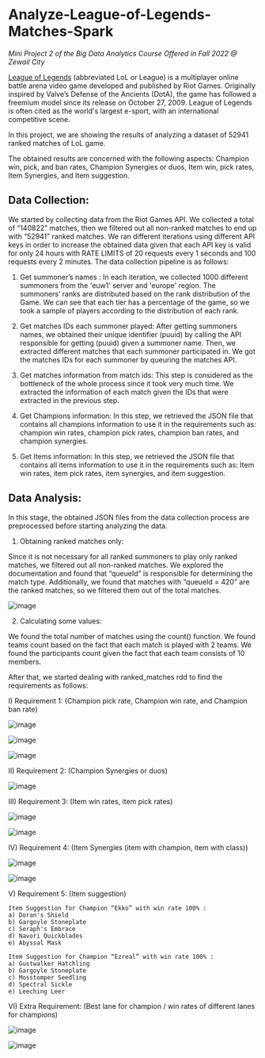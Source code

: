 # Analyze-League-of-Legends-Matches-Spark
*Mini Project 2 of the Big Data Analytics Course Offered in Fall 2022 @ Zewail City*

[League of Legends](https://leagueoflegends.fandom.com/wiki/League_of_Legends_Wiki) (abbreviated LoL or League) is a multiplayer online battle arena video game
developed and published by Riot Games. Originally inspired by Valve’s Defense of the Ancients
(DotA), the game has followed a freemium model since its release on October 27, 2009. League
of Legends is often cited as the world's largest e-sport, with an international competitive scene.

In this project, we are showing the results of analyzing a dataset of 52941 ranked matches of LoL game.

The obtained results are concerned with the following aspects: Champion win, pick, and ban
rates, Champion Synergies or duos, Item win, pick rates, Item Synergies, and Item suggestion.


## Data Collection:
We started by collecting data from the Riot Games API. We collected a total of “140822” matches, then we filtered out all non-ranked matches to end up with “52941” ranked matches. 
We ran different iterations using different API keys in order to increase the obtained data given that each API key is valid for only 24 hours with RATE LIMITS of 20 requests every 1 seconds and 100 requests every 2 minutes. The data collection pipeline is as follows:

   1) Get summoner’s names : In each iteration, we collected 1000 different summoners from the 'euw1' server and 'europe' region. The summoners’ ranks are distributed based on the rank distribution of the Game. We can see that each tier has a percentage of the game, so we took a sample of players according to the distribution of each rank.
   
   2) Get matches IDs each summoner played: After getting summoners names, we obtained their unique identifier (puuid) by calling the API responsible for getting (puuid) given a summoner name. Then, we extracted different matches that each summoner participated in. We got the matches IDs for each summoner by queuring the matches API.
   
   3) Get matches information from match ids: This step is considered as the bottleneck of the whole process since it took very much time. We extracted the information of each match given the IDs that were extracted in the previous step.
   
   4) Get Champions information: In this step, we retrieved the JSON file that contains all champions information to use it in the requirements such as: champion win rates, champion pick rates, champion ban rates, and champion synergies.
   
   5) Get Items information: In this step, we retrieved the JSON file that contains all items information to use it in the requirements such as: Item win rates, item pick rates, item synergies, and item suggestion.



## Data Analysis:
In this stage, the obtained JSON files from the data collection process are preprocessed before starting analyzing the data.

   1) Obtaining ranked matches only:

Since it is not necessary for all ranked summoners to play only ranked matches, we filtered out all non-ranked matches. We explored the documentation and found that “queueId” is responsible for determining the match type. Additionally, we found that matches with “queueId = 420” are the ranked matches, so we filtered them out of the total matches.

![image](https://github.com/ibrahimhamada/Analyze-League-of-Legends-Matches-Spark/assets/58476343/10e6c77a-12a0-4e14-bbf9-935a89eb9ecc)

   2) Calculating some values:

We found the total number of matches using the count() function. We found teams count based on the fact that each match is played with 2 teams. We found the participants count given the fact that each team consists of 10 members.

After that, we started dealing with ranked_matches rdd to find the requirements as follows:

   I) Requirement 1: (Champion pick rate, Champion win rate, and Champion ban rate)

![image](https://github.com/ibrahimhamada/Analyze-League-of-Legends-Matches-Spark/assets/58476343/1ed7d025-112a-4f43-bb73-98801d05fcee)

![image](https://github.com/ibrahimhamada/Analyze-League-of-Legends-Matches-Spark/assets/58476343/45ab3338-45f3-43dc-92ab-46afe1b097d6)

![image](https://github.com/ibrahimhamada/Analyze-League-of-Legends-Matches-Spark/assets/58476343/c0595401-0c2b-4c76-b991-20b0ded12c6e)


   II) Requirement 2: (Champion Synergies or duos)
 
![image](https://github.com/ibrahimhamada/Analyze-League-of-Legends-Matches-Spark/assets/58476343/8067488b-da49-427d-ad68-88ada07495f2)

   
   III) Requirement 3: (Item win rates, item pick rates)
   
![image](https://github.com/ibrahimhamada/Analyze-League-of-Legends-Matches-Spark/assets/58476343/829bb6a6-c5ac-42dd-913c-3edd54172eab)

![image](https://github.com/ibrahimhamada/Analyze-League-of-Legends-Matches-Spark/assets/58476343/40e95d2b-437e-4ec7-a504-7d3252928ef9)

   IV) Requirement 4: (Item Synergies (item with champion, item with class))
 
![image](https://github.com/ibrahimhamada/Analyze-League-of-Legends-Matches-Spark/assets/58476343/a86aae79-2617-4040-8547-ed51d8b71b8e)

![image](https://github.com/ibrahimhamada/Analyze-League-of-Legends-Matches-Spark/assets/58476343/981ad353-63f1-4b24-9a41-3abffa41ced2)

   V) Requirement 5: (Item suggestion)
 
    Item Suggestion for Champion “Ekko” with win rate 100% :
    a) Doran's Shield
    b) Gargoyle Stoneplate
    c) Seraph's Embrace
    d) Navori Quickblades
    e) Abyssal Mask

    Item Suggestion for Champion “Ezreal” with win rate 100% :
    a) Gustwalker Hatchling
    b) Gargoyle Stoneplate
    c) Mosstomper Seedling
    d) Spectral Sickle
    e) Leeching Leer
   
   
   VI) Extra Requirement: (Best lane for champion / win rates of different lanes for champions)

![image](https://github.com/ibrahimhamada/Analyze-League-of-Legends-Matches-Spark/assets/58476343/e29dc56a-0bbb-43dc-aa99-20412670051c)

![image](https://github.com/ibrahimhamada/Analyze-League-of-Legends-Matches-Spark/assets/58476343/4135312b-923a-4c26-a70a-2ef8abbfe57f)



